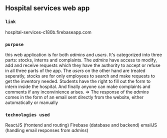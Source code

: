 ## Hospital services web app

### `link`
hospital-services-c180b.firebaseapp.com

### `purpose`
this web application is for both _admins_ and _users_.
It's categorized into three parts: stocks, interns and complaints.
The _admins_ have access to modify, add and receive requests which they have the authority to accept or refuse in all three parts of the app.
The _users_ on the other hand are treated seperatly, stocks are for only employees to search and make requests to get the inventory needed. 
Students have the right to fill out the form to intern inside the hospital.
And finally anyone can make complaints and comments if any inconvinience arises.
=> The response of the _admins_ comes in the form of an email sent directly from the website, either automatically or manually

### `technologies used`
ReactJS (frontend and routing)
Firebase (database and backend)
emailJS (handling email responses from _admins_)
